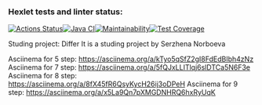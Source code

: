 ### Hexlet tests and linter status:
[![Actions Status](https://github.com/leomaks/java-project-71/actions/workflows/hexlet-check.yml/badge.svg)](https://github.com/leomaks/java-project-71/actions)[![Java CI](https://github.com/leomaks/java-project-71/actions/workflows/main.yml/badge.svg)](https://github.com/leomaks/java-project-71/actions/workflows/main.yml)[![Maintainability](https://api.codeclimate.com/v1/badges/c04124c1652335630e1b/maintainability)](https://codeclimate.com/github/leomaks/java-project-71/maintainability)[![Test Coverage](https://api.codeclimate.com/v1/badges/c04124c1652335630e1b/test_coverage)](https://codeclimate.com/github/leomaks/java-project-71/test_coverage)


Studing project: Differ
It is a studing project by Serzhena Norboeva

Asciinema for 5 step: https://asciinema.org/a/kTyo5qSfZ2gI8FdEdBIbh4zNz
Asciinema for 7 step: https://asciinema.org/a/5fQJxLLITlqj6slDTCa5N6F3e
Asciinema for 8 step: https://asciinema.org/a/8fX45fR6QsyKycH26ij3oDPeH
Asciinema for 9 step: https://asciinema.org/a/x5La9Qn7pXMGDNHRQ6hxRyUqK
